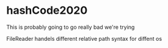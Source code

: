 # hashCode2020

This is probably going to go really bad we're trying

FileReader handels different relative path syntax for diffent os
